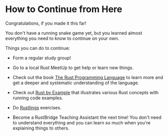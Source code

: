 # How to Continue from Here

Congratulations, if you made it this far!

You don't have a running snake game yet, but you learned almost everything you need to know to continue on your own.

Things you can do to continue:

* Form a regular study group!

* Go to a local Rust MeetUp to get help or learn new things.

* Check out the book [The Rust Programming Language](https://doc.rust-lang.org/book/) to learn more and get a deeper and systematic understanding of the language.

* Check out [Rust by Example](https://doc.rust-lang.org/rust-by-example/) that illustrates various Rust concepts with running code examples.

* Do [Rustlings](https://github.com/rust-lang/rustlings) exercises.

* Become a RustBridge Teaching Assistant the next time! You don't need to understand everything and you can learn so much when you're explaining things to others.
